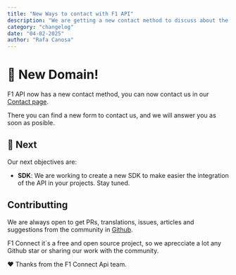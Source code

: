 ```yaml
---
title: "New Ways to contact with F1 API"
description: "We are getting a new contact method to discuss about the API with you."
category: "changelog"
date: "04-02-2025"
author: "Rafa Canosa"
---
```


# 🚀 New Domain!

F1 API now has a new contact method, you can now contact us in our [Contact page](https://f1api.dev/contact).

There you can find a new form to contact us, and we will answer you as soon as posible.

## 📌 Next

Our next objectives are:

- **SDK**: We are working to create a new SDK to make easier the integration of the API in your projects. Stay tuned.

## Contributting

We are always open to get PRs, translations, issues, articles and suggestions from the community in [Github](https://github.com/Rafacv23/F1-api).

F1 Connect it´s a free and open source project, so we aprecciate a lot any Github star or sharing our work with the community.

♥️ Thanks from the F1 Connect Api team.
